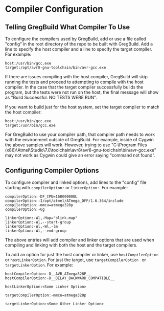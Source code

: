 # Compiler Configuration


## Telling GregBuild What Compiler To Use

To configure the compilers used by GregBuild, add or use a file called "config" in
the root directory of the repo to be built with GregBuild. Add a line to specify the
host compiler and a line to specify the target compiler. For example:

```
host:/usr/bin/gcc.exe
target:/opt/avr8-gnu-toolchain/bin/avr-gcc.exe
```

If there are issues compiling with the host compiler, GregBuild will skip running the tests and proceed to attempting to compile with the host compiler. In the case that
the target compiler successfully builds the program, but the tests were not run on
the host, the final message will show as "Build Successful. NO TESTS WERE RUN".

If you want to build just for the host system, set the target compiler to match
the host compiler:

```
host:/usr/bin/gcc.exe
target:/usr/bin/gcc.exe
```

For GregBuild to use your compiler path, that compiler path needs to work with the environment outside of GregBuild. For example, inside of Cygwin the above samples
will work. However, trying to use "C:\Program Files (x86)\Atmel\Studio\7.0\toolchain\avr8\avr8-gnu-toolchain\bin\avr-gcc.exe" may not work as Cygwin could give an error saying "command not found".


## Configuring Compiler Options

To configure compiler and linked options, add lines to the "config" file starting with 
`compilerOption:` or `linkerOption:`. For example:

```
compilerOption:-DF_CPU=16000000UL
compilerOption:-I/opt/atmel/ATmega_DFP/1.6.364/include
compilerOption:-mmcu=atmega328p
compilerOption:-Og

linkerOption:-Wl,-Map="blink.map"
linkerOption:-Wl,--start-group
linkerOption:-Wl,-Wl,-lm
linkerOption:-Wl,--end-group
```

The above entries will add compiler and linker options that are used when compiling
and linking with both the host and the target compilers. 

To add an option
for just the host compiler or linker, use `hostCompilerOption` or `hostLinkerOption`.
For just the target, use `targetCompilerOption ` or `targetLinkerOption`. For example:

```
hostCompilerOption:-D__AVR_ATmega328P__
hostCompilerOption:-D__DELAY_BACKWARD_COMPATIBLE__

hostLinkerOption:<Some Linker Option>

targetCompilerOption:-mmcu=atmega328p

targetLinkerOption:<Some Other Linker Option>
```
